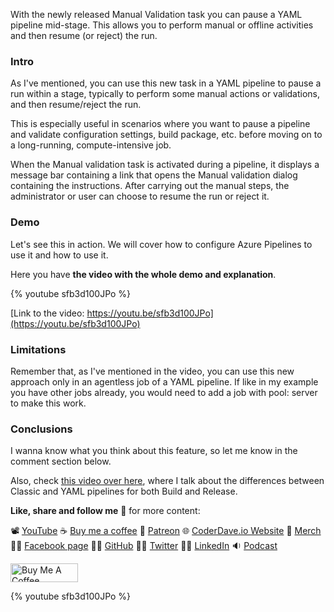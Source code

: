 With the newly released Manual Validation task you can pause a YAML pipeline mid-stage. This allows you to perform manual or offline activities and then resume (or reject) the run. 

### Intro

As I've mentioned, you can use this new task in a YAML pipeline to pause a run within a stage, typically to perform some manual actions or validations, and then resume/reject the run.

This is especially useful in scenarios where you want to pause a pipeline and validate configuration settings, build package, etc. before moving on to a long-running, compute-intensive job.

When the Manual validation task is activated during a pipeline, it displays a message bar containing a link that opens the Manual validation dialog containing the instructions. After carrying out the manual steps, the administrator or user can choose to resume the run or reject it.

### Demo

Let's see this in action. We will cover how to configure Azure Pipelines to use it and how to use it.

Here you have __the video with the whole demo and explanation__.

{% youtube sfb3d100JPo %}

[Link to the video: https://youtu.be/sfb3d100JPo](https://youtu.be/sfb3d100JPo)

### Limitations

Remember that, as I've mentioned in the video, you can use this new approach only in an agentless job of a YAML pipeline. If like in my example you have other jobs already, you would need to add a job with pool: server to make this work.

### Conclusions

I wanna know what you think about this feature, so let me know in the comment section below.

Also, check [this video over here](https://youtu.be/3cGtA__dKUc), where I talk about the differences between Classic and YAML pipelines for both Build and Release.

__Like, share and follow me__ 🚀 for more content:

📽 [YouTube](https://www.youtube.com/CoderDave)
☕ [Buy me a coffee](https://buymeacoffee.com/CoderDave)
💖 [Patreon](https://patreon.com/CoderDave)
🌐 [CoderDave.io Website](https://coderdave.io)
👕 [Merch](https://geni.us/cdmerch)
👦🏻 [Facebook page](https://www.facebook.com/CoderDaveYT)
🐱‍💻 [GitHub](https://github.com/n3wt0n)
👲🏻 [Twitter](https://www.twitter.com/davide.benvegnu)
👴🏻 [LinkedIn](https://www.linkedin.com/in/davidebenvegnu/)
🔉 [Podcast](https://geni.us/cdpodcast)

<a href="https://www.buymeacoffee.com/CoderDave" target="_blank"><img src="https://cdn.buymeacoffee.com/buttons/v2/default-yellow.png" alt="Buy Me A Coffee" style="height: 30px !important; width: 108px !important;" ></a>

{% youtube sfb3d100JPo %}